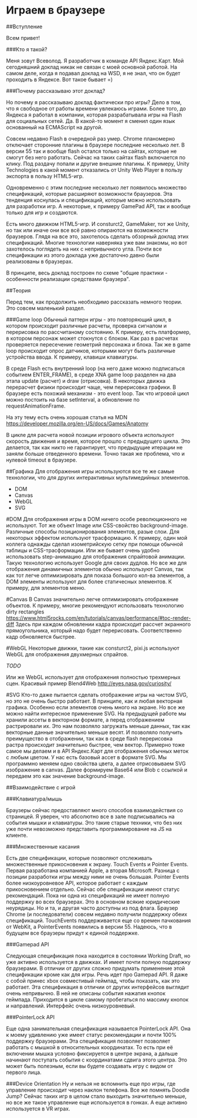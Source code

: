 # Играем в браузере

##Вступление

Всем привет!

###Кто я такой?

Меня зовут Всеволод.  Я разработчик в команде API Яндекс.Карт. Мой сегодняшний доклад никак не связан с моей основной работой. 
На самом деле, когда я подавал доклад на WSD, я не знал, что он будет проходить в Яндексе. Вот такое бывает =)

###Почему рассказываю этот доклад?

Но почему я рассказываю доклад фактически про игры? Дело в том, что я свободное от работы времени увлекаюсь играми. 
Более того, до Яндекса я работал в компании, которая разрабатывала игры на Flash для социальных сетей.
Да. В какой-то момент я сменил один язык основанный на ECMAScript на другой.

Совсем недавно Flash в очередной раз умер. Chrome планомерно отключает сторонние плагины в браузере последние несколько лет. 
В версии 55 так и вообще flash остался только на сайтах, которые не смогут без него работать. Сейчас на таких сайтах flash включается по клику. 
Под раздачу попали и другие внешние плагины. К примеру, Unity Technologies в какой момент отказались от Unity Web Player в пользу экспорта в пользу HTML5-игр.

Одновременно с этим последние несколько лет появилось множество спецификаций, которые расширяют возможности браузеров. 
Эта тенденция коснулась и спецификаций, которые можно использовать для разработки игр. А некоторые, к примеру GamePad API, так и вообще только для игр и создаются.

Есть много движком HTML5-игр. И consturct2,  GameMaker, тот же Unity, но так или иначе они все всё равно опираются на возможности браузеров.
Глядя на все это, захотелось сделать обзорный доклад этих спецификаций. Многие технологии наверняка уже вам знакомы, но вот захотелось поглядеть на них с непривычного угла.
Почти все спецификации из этого доклада уже достаточно давно были реализованы в браузерах.

В принципе, весь доклад построен по схеме "общие практики - особенности реализации средствами браузера".

##Теория

Перед тем, как продолжить необходимо рассказать немного теории. Это совсем маленький раздел.

###Game loop
Обычный паттерн игры - это повторяющий цикл, в котором происходит различные расчеты, проверка сигналом и перерисовка по рассчитаному состоянию.
К примеру, есть платформер, в котором персонаж может стокнутся с блоком. Как раз в расчетах проверяется пересечение геометрий персонажа и блока.
Так же в game loop происходит опрос датчиков, которыми могут быть различные устройства ввода. К примеру, клавиши клавиатуры.

В среде Flash есть внутренний loop (на него даже можно подписаться событием ENTER_FRAME), в среде XNA game loop разделен на два этапа update (расчет) и draw (отрисовка).
В некоторых движка перерасчет физики происходит чаще, чем перерисовка графики.
В браузере есть похожий механизм - это event loop. Так что игровой цикл можно постоить на базе setInterval, а обновление по requestAnimationFrame.

На эту тему есть очень хорошая статья на MDN https://developer.mozilla.org/en-US/docs/Games/Anatomy

В цикле для расчета новой позиции игрового объекта используют скорость движения и время, которое прошло с предыдущего цикла. 
Это делается, так как никто не гарантирует, что предыдущие итерации не заняли больше отведенного времени.
Точно такая же проблема, что и нулевой timeout в браузере.

##Графика
Для отображения игры используются все те же самые технологии, что для других интерактивных мультимедийных элементов. 

* DOM
* Canvas
* WebGL
* SVG

#DOM
Для отображения игры в DOM ничего особе революционного не используют. Тот же объект Image или CSS-свойство background-image. Различные способы позиционирования элементов, разые слои.
Для некоторых эффектом используют трасформацию. К примеру, один мой коллега однажды сделал изометрийскую сетку при помощи обычной таблицы и CSS-трасформации.
Или же бывает очень удобно использовать step-анимацию для отображения спрайтовой анимации. Такую технологию использует Google для своих дудлов.
Но все же для отображения динамичных элементов обычно используют Canvas, так как тот легче оптимизировать для показа большого кол-ва элементов, а DOM элементы используют для более статичесных элементов.
К примеру, для элементов меню. 

#Canvas
В Canvas значительно легче оптимизировать отображение объектов. К примеру, многие рекомендуют использовать технологию dirty rectangles
https://www.html5rocks.com/en/tutorials/canvas/performance/#toc-render-diff
Здесь при каждом обновлении кадра происходит рассчет экранного прямоугольника, который надо будет перерисовать. Соответственно кадр обновляется быстрее.

#WebGL
Некоторые движки, такие как consturct2, pixi.js используют WebGL для отображения двухмерных спрайтов.

*TODO*

Или же WebGL использует для отображения полностью трехмерных сцен.
Красивый пример Blend4Web http://eyes.nasa.gov/curiosity/

#SVG
Кто-то даже пытается сделать отображение игры на чистом SVG, но это не очень быстро работает. В принципе, как и любая векторная графика. Особенно если элементов очень много на экране.
Но все же можно найти интересное применение SVG. На предыдущей работе мы хранили ассеты в векторном формате, а перед отображением растрировали их.
Это нам позволяло загружать меньше данных, так как векторные данные значительно меньше весят. И позволяло получить преимущество в отображении, так как в среде flash перерисовка растра происходит значительно быстрее, чем вектор.
Примерно тоже самое мы делаем и в API Яндекс.Карт для отображения обычных меток с любым цветом. У нас есть базовый ассет в формате SVG. Мы программно меняем одно свойства цвета, а далее отрисовываем SVG изображение в canvas.
Далее формируем Base64 или Blob с ссылкой и передаем это как значение background-image.

##Взаимодействие с игрой

###Клавиатура/мышь

Браузеры сейчас предоставляют много способов взаимодействия со страницей. Я уверен, что абсолютно все в зале подписывались на события мышки и клавиатуры. Это такие старые техники, что без них уже почти невозможно представить программирование на JS на клиенте. 

###Множественные касания

Есть две спецификации, которые позволяют отслеживать множественные прикосновения к экрану. Touch Events и Pointer Events. 
Первая разработана компанией Apple, а вторая Microsoft. Разница с позиции разработки игры между ними не очень большая. 
Pointer Events более низкоуровневое API, которое работает с каждым прикосновением отдельно. 
Сейчас обе спецификации имеют статус рекомендаций. Пока ни одна из спецификаций не имеет полную поддержку во всех браузерах. 
Это в основном всякие юридические неурядицы. Но и та, и другая часто доступны из под флага.
Браузер Chrome (и последователи) совсем недавно получили поддержку обеих спецификаций.
TouchEvents поддерживается еще со времен пачкования от WebKit, а PointerEvents появились в версии 55. 
Надеюсь, что в будущем все браузеры придут к единой поддержке.

###Gamepad API

Следующая спецификация пока находится в состоянии Working Draft, но уже активно используется в движках. И имеет почти полную поддержку браузерами. 
В отличии от других сложно придумать применение этой спецификации кроме как для игры. Речь идет про Gamepad API. Я даже с собой принес xbox 
совместивый геймпад, чтобы показать, как это работает.
Эта спецификация в отличии от других интерфейсов выглядит очень непривычно. В ней не описаны события нажатия кнопок геймпада. 
Приходится в цикле самому пробегаться по массиму кнопок и направлений. Интерфейс очень низкоуровневый. 

###PointerLock API

Еще одна занимательная спецификация называется PointerLock API. Она к моему удивлению уже имеет статус рекомендации и почти 100% поддержку браузерами.
Эта спецификация позволяет позволяет работать с мышкой в относительных координатах. То есть при её включении мышка условно фиксируется в центре экрана, 
а дальше начинают поступать события с координатами сдвига этого центра. Это может быть полезным, если вы будете создавать игру с видом от первого лица.

###Device Orientation
Ну и нельзя не вспомнить еще про игры, где управление происходит через наклон телефона. Все же помнять Doodle Jump? 
Сейчас таких игр в целом стало выходить значительно меньше, но все же такое управление еще используется в гонках. А еще активно используется в VR играх.
